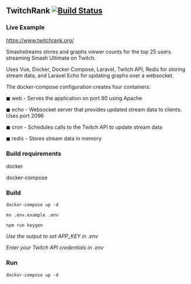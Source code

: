 ## TwitchRank [![Build Status](https://travis-ci.com/nnjpp/smashstreams.svg?branch=develop)](https://travis-ci.com/nnjpp/smashstreams)

### Live Example
https://www.twitchrank.org/

Smashstreams stores and graphs viewer counts for the top 25 users streaming Smash Ultimate on Twitch.

Uses Vue, Docker, Docker Compose, Laravel, Twitch API, Redis for storing stream data, and Laravel Echo for updating graphs over a websocket.

The docker-compose configuration creates four containers:

◼ web - Serves the application on port 80 using Apache

◼ echo - Websocket server that provides updated stream data to clients. Uses port 2096

◼ cron - Schedules calls to the Twitch API to update stream data

◼ redis - Stores stream data in memory

### Build requirements
docker

docker-compose

### Build
`docker-compose up -d`

`mv .env.example .env`

`npm run keygen`

*Use the output to set APP_KEY in .env*

*Enter your Twitch API credentials in .env*

### Run
`docker-compose up -d`
